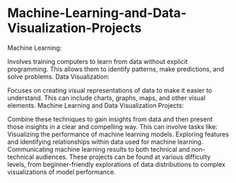 # Machine-Learning-and-Data-Visualization-Projects
Machine Learning:

Involves training computers to learn from data without explicit programming.
This allows them to identify patterns, make predictions, and solve problems.
Data Visualization:

Focuses on creating visual representations of data to make it easier to understand.
This can include charts, graphs, maps, and other visual elements.
Machine Learning and Data Visualization Projects:

Combine these techniques to gain insights from data and then present those insights in a clear and compelling way.
This can involve tasks like:
Visualizing the performance of machine learning models.
Exploring features and identifying relationships within data used for machine learning.
Communicating machine learning results to both technical and non-technical audiences.
These projects can be found at various difficulty levels, from beginner-friendly explorations of data distributions to complex visualizations of model performance.
